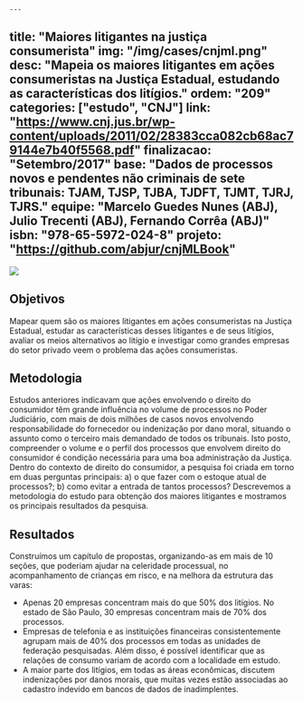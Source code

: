 	---
title: "Maiores litigantes na justiça consumerista"
img: "/img/cases/cnjml.png"
desc: "Mapeia os maiores litigantes em ações consumeristas na Justiça Estadual, estudando as características dos litígios."
ordem: "209"
categories: ["estudo", "CNJ"]
link: "https://www.cnj.jus.br/wp-content/uploads/2011/02/28383cca082cb68ac79144e7b40f5568.pdf"
finalizacao: "Setembro/2017"
base: "Dados de processos novos e pendentes não criminais de sete tribunais: TJAM, TJSP, TJBA, TJDFT, TJMT, TJRJ, TJRS."
equipe: "Marcelo Guedes Nunes (ABJ), Julio Trecenti (ABJ), Fernando Corrêa (ABJ)"
isbn: "978-65-5972-024-8"
projeto: "https://github.com/abjur/cnjMLBook"
---

![](/img/cases/cnjml.png)

## Objetivos

Mapear  quem são os maiores litigantes em ações consumeristas na Justiça Estadual, estudar as características desses litigantes e de seus litígios, avaliar os meios alternativos ao litígio e investigar como grandes empresas do setor privado veem o problema das ações consumeristas.

## Metodologia

Estudos anteriores indicavam que ações envolvendo o direito do consumidor têm grande influência no volume de processos no Poder Judiciário, com mais de dois milhões de casos novos envolvendo responsabilidade do fornecedor ou indenização por dano moral, situando o assunto como o terceiro mais demandado de todos os tribunais. Isto posto, compreender o volume e o perfil dos processos que envolvem direito do consumidor é condição necessária para uma boa administração da Justiça. Dentro do contexto de direito do consumidor, a pesquisa foi criada em torno em duas perguntas principais: a) o que fazer com o estoque atual de processos?; b) como evitar a entrada de tantos processos? Descrevemos a metodologia do estudo para obtenção dos maiores litigantes e mostramos os principais resultados da pesquisa.

## Resultados

Construímos um capítulo de propostas, organizando-as em mais de 10 seções, que poderiam ajudar na celeridade processual, no acompanhamento de crianças em risco, e na melhora da estrutura das varas:

- Apenas 20 empresas concentram mais do que 50% dos litígios. No estado de São Paulo, 30 empresas concentram mais de 70% dos processos.
- Empresas de telefonia e as instituições financeiras consistentemente agrupam mais de 40% dos processos em todas as unidades de federação pesquisadas. Além disso, é possível identificar que as relações de consumo variam de acordo com a localidade em estudo.
- A maior parte dos litígios, em todas as áreas econômicas, discutem indenizações por danos morais, que muitas vezes estão associadas ao cadastro indevido em bancos de dados de inadimplentes.



